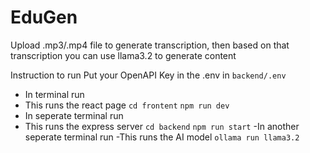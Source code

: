 # EduGen

Upload .mp3/.mp4 file to generate transcription, then based on that transcription you can use llama3.2 to generate content

Instruction to run
Put your OpenAPI Key in the .env in `backend/.env`

- In terminal run
- This runs the react page
  `cd frontent`
  `npm run dev`
- In seperate terminal run
- This runs the express server
  `cd backend`
  `npm run start`
-In another seperate terminal run
-This runs the AI model
  `ollama run llama3.2`
